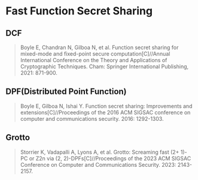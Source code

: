 # Fast Function Secret Sharing

## DCF

> Boyle E, Chandran N, Gilboa N, et al. Function secret sharing for mixed-mode and fixed-point secure computation[C]//Annual International Conference on the Theory and Applications of Cryptographic Techniques. Cham: Springer International Publishing, 2021: 871-900.

## DPF(Distributed Point Function)

> Boyle E, Gilboa N, Ishai Y. Function secret sharing: Improvements and extensions[C]//Proceedings of the 2016 ACM SIGSAC conference on computer and communications security. 2016: 1292-1303.

## Grotto

> Storrier K, Vadapalli A, Lyons A, et al. Grotto: Screaming fast (2+ 1)-PC or Z2n via (2, 2)-DPFs[C]//Proceedings of the 2023 ACM SIGSAC Conference on Computer and Communications Security. 2023: 2143-2157.
